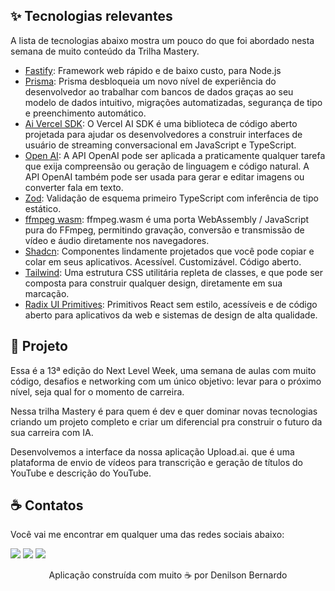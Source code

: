 ## ✨ Tecnologias relevantes

A lista de tecnologias abaixo mostra um pouco do que foi abordado nesta semana de muito conteúdo da Trilha Mastery.

- [Fastify](https://fastify.dev/): Framework web rápido e de baixo custo, para Node.js
- [Prisma](https://www.prisma.io/): Prisma desbloqueia um novo nível de experiência do desenvolvedor ao trabalhar com bancos de dados graças ao seu modelo de dados intuitivo, migrações automatizadas, segurança de tipo e preenchimento automático.
- [Ai Vercel SDK](https://sdk.vercel.ai/docs): O Vercel AI SDK é uma biblioteca de código aberto projetada para ajudar os desenvolvedores a construir interfaces de usuário de streaming conversacional em JavaScript e TypeScript.
- [Open AI](https://platform.openai.com/docs/introduction): A API OpenAI pode ser aplicada a praticamente qualquer tarefa que exija compreensão ou geração de linguagem e código natural. A API OpenAI também pode ser usada para gerar e editar imagens ou converter fala em texto.
- [Zod](https://zod.dev/): Validação de esquema primeiro TypeScript com inferência de tipo estático.
- [ffmpeg wasm](https://ffmpegwasm.netlify.app/): ffmpeg.wasm é uma porta WebAssembly / JavaScript pura do FFmpeg, permitindo gravação, conversão e transmissão de vídeo e áudio diretamente nos navegadores.
- [Shadcn](https://ui.shadcn.com/): Componentes lindamente projetados que você pode copiar e colar em seus aplicativos. Acessível. Customizável. Código aberto.
- [Tailwind](https://tailwindcss.com/): Uma estrutura CSS utilitária repleta de classes, e que pode ser composta para construir qualquer design, diretamente em sua marcação.
- [Radix UI Primitives](https://www.radix-ui.com/primitives): Primitivos React sem estilo, acessíveis e de código aberto para aplicativos da web e sistemas de design de alta qualidade.

## 🌟 Projeto

Essa é a 13ª edição do Next Level Week, uma semana de aulas com muito código, desafios e networking com um único objetivo: levar para o próximo nível, seja qual for o momento de carreira.

Nessa trilha Mastery é para quem é dev e quer dominar novas tecnologias criando um projeto completo e criar um diferencial pra construir o futuro da sua carreira com IA.

Desenvolvemos a interface da nossa aplicação Upload.ai. que é uma plataforma de envio de vídeos para transcrição e geração de títulos do YouTube e descrição do YouTube.

## ☕ Contatos

Você vai me encontrar em qualquer uma das redes sociais abaixo:

<a href = "mailto:denilsonbnascimento07@gmail.com"><img src="https://img.shields.io/badge/-Gmail-%23EA4335?style=for-the-badge&logo=gmail&logoColor=white" target="_blank" margin-right="10px"></a>
<a href="https://www.linkedin.com/in/DenilsonBernardo/" target="_blank"><img src="https://img.shields.io/badge/-LinkedIn-%230077B5?style=for-the-badge&logo=linkedin&logoColor=white" target="_blank"></a>
<a href="https://api.whatsapp.com/send?phone=5511978635333" target="_blank"><img src="https://img.shields.io/badge/-WhatsApp-%25D366?style=for-the-badge&logo=whatsapp&logoColor=white" target="_blank"></a>


<p align="center">Aplicação construída com muito ☕ por Denilson Bernardo</p>
